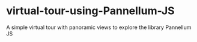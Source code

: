 # virtual-tour-using-Pannellum-JS
A simple virtual tour with panoramic views to explore the library Pannellum JS
